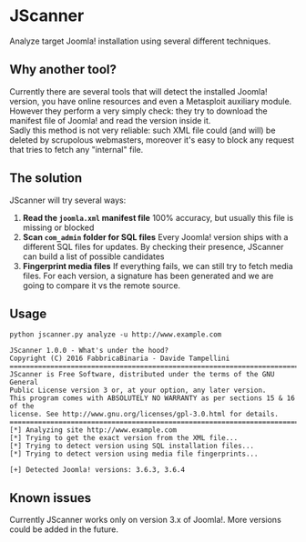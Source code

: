 # JScanner
Analyze target Joomla! installation using several different techniques.

## Why another tool?
Currently there are several tools that will detect the installed Joomla! version, you have online resources and even a Metasploit auxiliary module. However they perform a very simply check: they try to download the manifest file of Joomla! and read the version inside it.  
Sadly this method is not very reliable: such XML file could (and will) be deleted by scrupolous webmasters, moreover it's easy to block any request that tries to fetch any "internal" file.  

## The solution
JScanner will try several ways:

1. **Read the `joomla.xml` manifest file** 100% accuracy, but usually this file is missing or blocked
2. **Scan `com_admin` folder for SQL files** Every Joomla! version ships with a different SQL files for updates. By checking their presence, JScanner can build a list of possible candidates
3. **Fingerprint media files** If everything fails, we can still try to fetch media files. For each version, a signature has been generated and we are going to compare it vs the remote source.

## Usage
```
python jscanner.py analyze -u http://www.example.com

JScanner 1.0.0 - What's under the hood?
Copyright (C) 2016 FabbricaBinaria - Davide Tampellini
===============================================================================
JScanner is Free Software, distributed under the terms of the GNU General
Public License version 3 or, at your option, any later version.
This program comes with ABSOLUTELY NO WARRANTY as per sections 15 & 16 of the
license. See http://www.gnu.org/licenses/gpl-3.0.html for details.
===============================================================================
[*] Analyzing site http://www.example.com
[*] Trying to get the exact version from the XML file...
[*] Trying to detect version using SQL installation files...
[*] Trying to detect version using media file fingerprints...

[+] Detected Joomla! versions: 3.6.3, 3.6.4
```

## Known issues
Currently JScanner works only on version 3.x of Joomla!. More versions could be added in the future.
